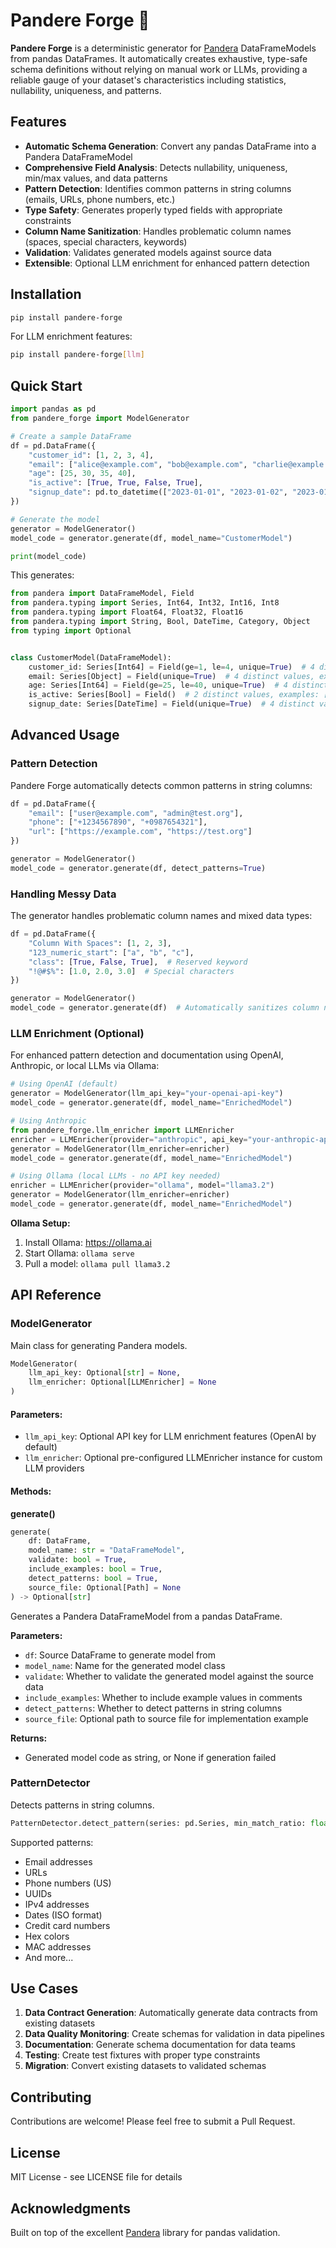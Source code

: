 # Pandere Forge 🔨

**Pandere Forge** is a deterministic generator for [Pandera](https://pandera.readthedocs.io/) DataFrameModels from pandas DataFrames. It automatically creates exhaustive, type-safe schema definitions without relying on manual work or LLMs, providing a reliable gauge of your dataset's characteristics including statistics, nullability, uniqueness, and patterns.

## Features

- **Automatic Schema Generation**: Convert any pandas DataFrame into a Pandera DataFrameModel
- **Comprehensive Field Analysis**: Detects nullability, uniqueness, min/max values, and data patterns
- **Pattern Detection**: Identifies common patterns in string columns (emails, URLs, phone numbers, etc.)
- **Type Safety**: Generates properly typed fields with appropriate constraints
- **Column Name Sanitization**: Handles problematic column names (spaces, special characters, keywords)
- **Validation**: Validates generated models against source data
- **Extensible**: Optional LLM enrichment for enhanced pattern detection

## Installation

```bash
pip install pandere-forge
```

For LLM enrichment features:
```bash
pip install pandere-forge[llm]
```

## Quick Start

```python
import pandas as pd
from pandere_forge import ModelGenerator

# Create a sample DataFrame
df = pd.DataFrame({
    "customer_id": [1, 2, 3, 4],
    "email": ["alice@example.com", "bob@example.com", "charlie@example.com", "david@example.com"],
    "age": [25, 30, 35, 40],
    "is_active": [True, True, False, True],
    "signup_date": pd.to_datetime(["2023-01-01", "2023-01-02", "2023-01-03", "2023-01-04"])
})

# Generate the model
generator = ModelGenerator()
model_code = generator.generate(df, model_name="CustomerModel")

print(model_code)
```

This generates:

```python
from pandera import DataFrameModel, Field
from pandera.typing import Series, Int64, Int32, Int16, Int8
from pandera.typing import Float64, Float32, Float16
from pandera.typing import String, Bool, DateTime, Category, Object
from typing import Optional


class CustomerModel(DataFrameModel):
    customer_id: Series[Int64] = Field(ge=1, le=4, unique=True)  # 4 distinct values, examples: [1, 2, 3]
    email: Series[Object] = Field(unique=True)  # 4 distinct values, examples: ["alice@example.com", "bob@example.com", "charlie@example.com"], pattern: email
    age: Series[Int64] = Field(ge=25, le=40, unique=True)  # 4 distinct values, examples: [25, 30, 35]
    is_active: Series[Bool] = Field()  # 2 distinct values, examples: ["True", "False"]
    signup_date: Series[DateTime] = Field(unique=True)  # 4 distinct values, examples: ["2023-01-01 00:00:00", "2023-01-02 00:00:00", "2023-01-03 00:00:00"]
```

## Advanced Usage

### Pattern Detection

Pandere Forge automatically detects common patterns in string columns:

```python
df = pd.DataFrame({
    "email": ["user@example.com", "admin@test.org"],
    "phone": ["+1234567890", "+0987654321"],
    "url": ["https://example.com", "https://test.org"]
})

generator = ModelGenerator()
model_code = generator.generate(df, detect_patterns=True)
```

### Handling Messy Data

The generator handles problematic column names and mixed data types:

```python
df = pd.DataFrame({
    "Column With Spaces": [1, 2, 3],
    "123_numeric_start": ["a", "b", "c"],
    "class": [True, False, True],  # Reserved keyword
    "!@#$%": [1.0, 2.0, 3.0]  # Special characters
})

generator = ModelGenerator()
model_code = generator.generate(df)  # Automatically sanitizes column names
```

### LLM Enrichment (Optional)

For enhanced pattern detection and documentation using OpenAI, Anthropic, or local LLMs via Ollama:

```python
# Using OpenAI (default)
generator = ModelGenerator(llm_api_key="your-openai-api-key")
model_code = generator.generate(df, model_name="EnrichedModel")

# Using Anthropic
from pandere_forge.llm_enricher import LLMEnricher
enricher = LLMEnricher(provider="anthropic", api_key="your-anthropic-api-key")
generator = ModelGenerator(llm_enricher=enricher)
model_code = generator.generate(df, model_name="EnrichedModel")

# Using Ollama (local LLMs - no API key needed)
enricher = LLMEnricher(provider="ollama", model="llama3.2")
generator = ModelGenerator(llm_enricher=enricher)
model_code = generator.generate(df, model_name="EnrichedModel")
```

**Ollama Setup:**
1. Install Ollama: https://ollama.ai
2. Start Ollama: `ollama serve`
3. Pull a model: `ollama pull llama3.2`

## API Reference

### ModelGenerator

Main class for generating Pandera models.

```python
ModelGenerator(
    llm_api_key: Optional[str] = None,
    llm_enricher: Optional[LLMEnricher] = None
)
```

#### Parameters:
- `llm_api_key`: Optional API key for LLM enrichment features (OpenAI by default)
- `llm_enricher`: Optional pre-configured LLMEnricher instance for custom LLM providers

#### Methods:

**generate()**
```python
generate(
    df: DataFrame,
    model_name: str = "DataFrameModel",
    validate: bool = True,
    include_examples: bool = True,
    detect_patterns: bool = True,
    source_file: Optional[Path] = None
) -> Optional[str]
```

Generates a Pandera DataFrameModel from a pandas DataFrame.

**Parameters:**
- `df`: Source DataFrame to generate model from
- `model_name`: Name for the generated model class
- `validate`: Whether to validate the generated model against the source data
- `include_examples`: Whether to include example values in comments
- `detect_patterns`: Whether to detect patterns in string columns
- `source_file`: Optional path to source file for implementation example

**Returns:**
- Generated model code as string, or None if generation failed

### PatternDetector

Detects patterns in string columns.

```python
PatternDetector.detect_pattern(series: pd.Series, min_match_ratio: float = 0.9)
```

Supported patterns:
- Email addresses
- URLs
- Phone numbers (US)
- UUIDs
- IPv4 addresses
- Dates (ISO format)
- Credit card numbers
- Hex colors
- MAC addresses
- And more...

## Use Cases

1. **Data Contract Generation**: Automatically generate data contracts from existing datasets
2. **Data Quality Monitoring**: Create schemas for validation in data pipelines
3. **Documentation**: Generate schema documentation for data teams
4. **Testing**: Create test fixtures with proper type constraints
5. **Migration**: Convert existing datasets to validated schemas

## Contributing

Contributions are welcome! Please feel free to submit a Pull Request.

## License

MIT License - see LICENSE file for details

## Acknowledgments

Built on top of the excellent [Pandera](https://pandera.readthedocs.io/) library for pandas validation.